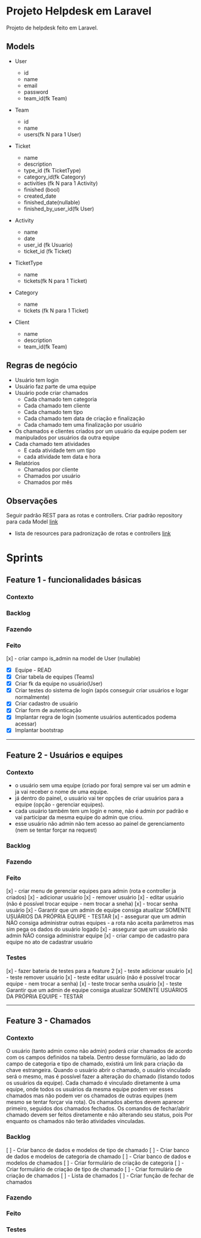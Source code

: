 # Projeto Helpdesk em Laravel

Projeto de helpdesk feito em Laravel. 

## Models
- User
    - id
    - name
    - email
    - password
    - team_id(fk Team)

- Team
    - id
    - name
    - users(fk N para 1 User)

- Ticket
    - name
    - description
    - type_id (fk TicketType)
    - category_id(fk Category)
    - activities (fk N para 1 Activity)
    - finished (bool)
    - created_date
    - finished_date(nullable)
    - finished_by_user_id(fk User)

- Activity
    - name
    - date
    - user_id (fk Usuario)
    - ticket_id (fk Ticket)

- TicketType
    - name
    - tickets(fk N para 1 Ticket)

- Category
    - name
    - tickets (fk N para 1 Ticket)

- Client
    - name
    - description
    - team_id(fk Team)

## Regras de negócio
- Usuário tem login
- Usuário faz parte de uma equipe
- Usuário pode criar chamados
    - Cada chamado tem categoria
    - Cada chamado tem cliente
    - Cada chamado tem tipo
    - Cada chamado tem data de criação e finalização
    - Cada chamado tem uma finalização por usuário
- Os chamados e clientes criados por um usuário da equipe podem ser manipulados por usuários da outra equipe
- Cada chamado tem atividades
    - E cada atividade tem um tipo
    - cada atividade tem data e hora
- Relatórios
    - Chamados por cliente
    - Chamados por usuário
    - Chamados por mês

## Observações
Seguir padrão REST para as rotas e controllers. Criar padrão repository para cada Model [link](https://www.twilio.com/blog/repository-pattern-in-laravel-application)
- lista de resources para padronização de rotas e controllers [link](https://laravel.com/docs/9.x/controllers#actions-handled-by-resource-controller)

# Sprints
## Feature 1 - funcionalidades básicas
### Contexto
### Backlog
### Fazendo
### Feito
[x] - criar campo is_admin na model de User (nullable)
- [x] Equipe - READ
- [x] Criar tabela de equipes (Teams)
- [x] Criar fk da equipe no usuário(User)
- [x] Criar testes do sistema de login (após conseguir criar usuários e logar normalmente)
- [x] Criar cadastro de usuário
- [x] Criar form de autenticação
- [x] Implantar regra de login (somente usuários autenticados podema acessar)
- [x] Implantar bootstrap
---

## Feature 2 - Usuários e equipes

### Contexto
- o usuário sem uma equipe (criado por fora) sempre vai ser um admin e ja vai receber o nome de uma equipe.
- já dentro do painel, o usuário vai ter opções de criar usuários para a equipe (opção - gerenciar equipes).
- cada usuário também tem um login e nome, não é admin por padrão e vai participar da mesma equipe do admin que criou.
- esse usuário não admin não tem acesso ao painel de gerenciamento (nem se tentar forçar na request)

### Backlog

### Fazendo

### Feito
[x] - criar menu de gerenciar equipes para admin (rota e controller ja criados)
    [x] - adicionar usuário
    [x] - remover usuário
    [x] - editar usuário (não é possível trocar equipe - nem trocar a sneha)
    [x] - trocar senha usuário
    [x] - Garantir que um admin de equipe consiga atualizar SOMENTE USUÁRIOS DA PRÓPRIA EQUIPE - TESTAR
[x] - assegurar que um admin NÃO consiga administrar outras equipes - a rota não aceita parâmetros mas sim pega os dados do usuário logado
[x] - assegurar que um usuário não admin NÃO consiga administrar equipe
[x] - criar campo de cadastro para equipe no ato de cadastrar usuário

### Testes
[x] - fazer bateria de testes para a feature 2
    [x] - teste adicionar usuário
    [x] - teste remover usuário
    [x] - teste editar usuário (não é possível trocar equipe - nem trocar a senha)
    [x] - teste trocar senha usuário
    [x] - teste Garantir que um admin de equipe consiga atualizar SOMENTE USUÁRIOS DA PRÓPRIA EQUIPE - TESTAR

---

## Feature 3 - Chamados
### Contexto
O usuário (tanto admin como não admin) poderá criar chamados de acordo com os campos definidos na tabela. Dentro desse formulário, ao lado do campo de categoria e tipo de chamado, existirá um link para criação da chave estrangeira. 
Quando o usuário abrir o chamado, o usuário vinculado será o mesmo, mas é possível fazer a alteração do chamado (listando todos os usuários da equipe).
Cada chamado é vinculado diretamente à uma equipe, onde todos os usuários da mesma equipe podem ver esses chamados mas não podem ver os chamados de outras equipes (nem mesmo se tentar forçar via rota).
Os chamados abertos devem aparecer primeiro, seguidos dos chamados fechados.
Os comandos de fechar/abrir chamado devem ser feitos diretamente e não alterando seu status, pois 
Por enquanto os chamados não terão atividades vinculadas.

### Backlog
[ ] - Criar banco de dados e modelos de tipo de chamado
[ ] - Criar banco de dados e modelos de categoria de chamado
[ ] - Criar banco de dados e modelos de chamados
[ ] - Criar formulário de criação de categoria
[ ] - Criar formulário de criação de tipo de chamado
[ ] - Criar formulário de criação de chamados
[ ] - Lista de chamados
[ ] - Criar função de fechar de chamados
### Fazendo
### Feito


### Testes